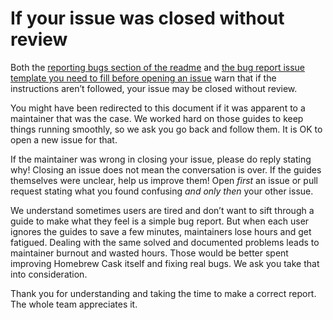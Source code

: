 # If your issue was closed without review

Both the [reporting bugs section of the readme](https://github.com/Homebrew/homebrew-cask#reporting-bugs) and [the bug report issue template you need to fill before opening an issue](https://github.com/Homebrew/homebrew-cask/issues/new?template=01_bug_report.yml) warn that if the instructions aren’t followed, your issue may be closed without review.

You might have been redirected to this document if it was apparent to a maintainer that was the case. We worked hard on those guides to keep things running smoothly, so we ask you go back and follow them. It is OK to open a new issue for that.

If the maintainer was wrong in closing your issue, please do reply stating why! Closing an issue does not mean the conversation is over. If the guides themselves were unclear, help us improve them! Open *first* an issue or pull request stating what you found confusing *and only then* your other issue.

We understand sometimes users are tired and don’t want to sift through a guide to make what they feel is a simple bug report. But when each user ignores the guides to save a few minutes, maintainers lose hours and get fatigued. Dealing with the same solved and documented problems leads to maintainer burnout and wasted hours. Those would be better spent improving Homebrew Cask itself and fixing real bugs. We ask you take that into consideration.

Thank you for understanding and taking the time to make a correct report. The whole team appreciates it.
